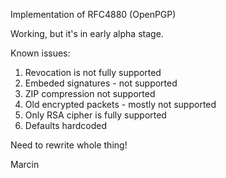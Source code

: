 Implementation of RFC4880 (OpenPGP)

Working, but it's in early alpha stage.

Known issues:

1. Revocation is not fully supported
2. Embeded signatures - not supported
3. ZIP compression not supported
5. Old encrypted packets - mostly not supported
6. Only RSA cipher is fully supported
7. Defaults hardcoded

Need to rewrite whole thing!

Marcin